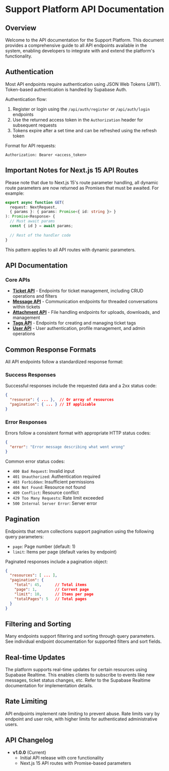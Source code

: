 # Support Platform API Documentation

## Overview

Welcome to the API documentation for the Support Platform. This document provides a comprehensive guide to all API endpoints available in the system, enabling developers to integrate with and extend the platform's functionality.

## Authentication

Most API endpoints require authentication using JSON Web Tokens (JWT). Token-based authentication is handled by Supabase Auth.

Authentication flow:
1. Register or login using the `/api/auth/register` or `/api/auth/login` endpoints
2. Use the returned access token in the `Authorization` header for subsequent requests
3. Tokens expire after a set time and can be refreshed using the refresh token

Format for API requests:
```
Authorization: Bearer <access_token>
```

## Important Notes for Next.js 15 API Routes

Please note that due to Next.js 15's route parameter handling, all dynamic route parameters are now returned as Promises that must be awaited. For example:

```typescript
export async function GET(
  request: NextRequest,
  { params }: { params: Promise<{ id: string }> }
): Promise<Response> {
  // Must await params
  const { id } = await params;
  
  // Rest of the handler code
}
```

This pattern applies to all API routes with dynamic parameters.

## API Documentation

### Core APIs

- [**Ticket API**](./ticket-api.md) - Endpoints for ticket management, including CRUD operations and filters
- [**Message API**](./message-api.md) - Communication endpoints for threaded conversations within tickets
- [**Attachment API**](./attachment-api.md) - File handling endpoints for uploads, downloads, and management
- [**Tags API**](./tags-api.md) - Endpoints for creating and managing ticket tags
- [**User API**](./user-api.md) - User authentication, profile management, and admin operations

## Common Response Formats

All API endpoints follow a standardized response format:

### Success Responses

Successful responses include the requested data and a 2xx status code:

```json
{
  "resource": { ... },  // Or array of resources
  "pagination": { ... } // If applicable
}
```

### Error Responses

Errors follow a consistent format with appropriate HTTP status codes:

```json
{
  "error": "Error message describing what went wrong"
}
```

Common error status codes:
- `400 Bad Request`: Invalid input
- `401 Unauthorized`: Authentication required
- `403 Forbidden`: Insufficient permissions
- `404 Not Found`: Resource not found
- `409 Conflict`: Resource conflict
- `429 Too Many Requests`: Rate limit exceeded
- `500 Internal Server Error`: Server error

## Pagination

Endpoints that return collections support pagination using the following query parameters:

- `page`: Page number (default: 1)
- `limit`: Items per page (default varies by endpoint)

Paginated responses include a pagination object:

```json
{
  "resources": [ ... ],
  "pagination": {
    "total": 45,      // Total items
    "page": 1,        // Current page
    "limit": 10,      // Items per page
    "totalPages": 5   // Total pages
  }
}
```

## Filtering and Sorting

Many endpoints support filtering and sorting through query parameters. See individual endpoint documentation for supported filters and sort fields.

## Real-time Updates

The platform supports real-time updates for certain resources using Supabase Realtime. This enables clients to subscribe to events like new messages, ticket status changes, etc. Refer to the Supabase Realtime documentation for implementation details.

## Rate Limiting

API endpoints implement rate limiting to prevent abuse. Rate limits vary by endpoint and user role, with higher limits for authenticated administrative users.

## API Changelog

- **v1.0.0** (Current)
  - Initial API release with core functionality
  - Next.js 15 API routes with Promise-based parameters
